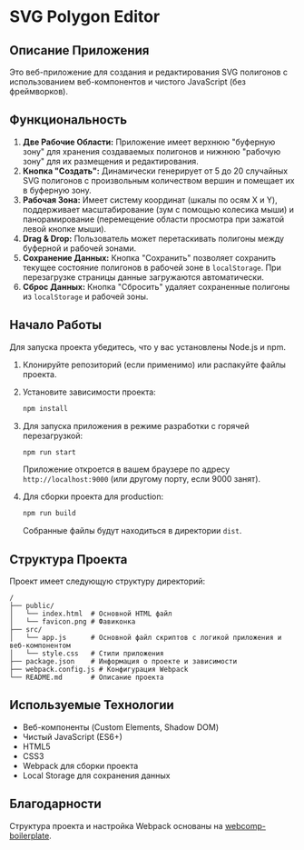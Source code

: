# SVG Polygon Editor

## Описание Приложения

Это веб-приложение для создания и редактирования SVG полигонов с использованием веб-компонентов и чистого JavaScript (без фреймворков).

## Функциональность

1.  **Две Рабочие Области:** Приложение имеет верхнюю "буферную зону" для хранения создаваемых полигонов и нижнюю "рабочую зону" для их размещения и редактирования.
2.  **Кнопка "Создать":** Динамически генерирует от 5 до 20 случайных SVG полигонов с произвольным количеством вершин и помещает их в буферную зону.
3.  **Рабочая Зона:** Имеет систему координат (шкалы по осям X и Y), поддерживает масштабирование (зум с помощью колесика мыши) и панорамирование (перемещение области просмотра при зажатой левой кнопке мыши).
4.  **Drag & Drop:** Пользователь может перетаскивать полигоны между буферной и рабочей зонами.
5.  **Сохранение Данных:** Кнопка "Сохранить" позволяет сохранить текущее состояние полигонов в рабочей зоне в `localStorage`. При перезагрузке страницы данные загружаются автоматически.
6.  **Сброс Данных:** Кнопка "Сбросить" удаляет сохраненные полигоны из `localStorage` и рабочей зоны.

## Начало Работы

Для запуска проекта убедитесь, что у вас установлены Node.js и npm.

1.  Клонируйте репозиторий (если применимо) или распакуйте файлы проекта.
2.  Установите зависимости проекта:

    ```bash
    npm install
    ```

3.  Для запуска приложения в режиме разработки с горячей перезагрузкой:

    ```bash
    npm run start
    ```

    Приложение откроется в вашем браузере по адресу `http://localhost:9000` (или другому порту, если 9000 занят).

4.  Для сборки проекта для production:

    ```bash
    npm run build
    ```

    Собранные файлы будут находиться в директории `dist`.

## Структура Проекта

Проект имеет следующую структуру директорий:

```
/
├── public/
│   └── index.html  # Основной HTML файл
│   └── favicon.png # Фавиконка
├── src/
│   └── app.js      # Основной файл скриптов с логикой приложения и веб-компонентом
│   └── style.css   # Стили приложения
├── package.json    # Информация о проекте и зависимости
├── webpack.config.js # Конфигурация Webpack
└── README.md       # Описание проекта
```

## Используемые Технологии

*   Веб-компоненты (Custom Elements, Shadow DOM)
*   Чистый JavaScript (ES6+)
*   HTML5
*   CSS3
*   Webpack для сборки проекта
*   Local Storage для сохранения данных

## Благодарности

Структура проекта и настройка Webpack основаны на [webcomp-boilerplate](https://github.com/noi-techpark/webcomp-boilerplate/). 